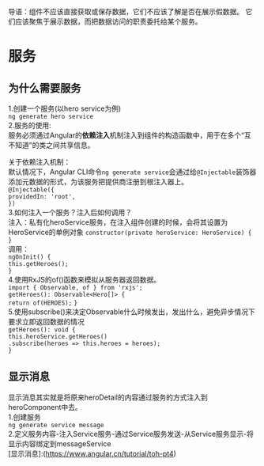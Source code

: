导语：组件不应该直接获取或保存数据，它们不应该了解是否在展示假数据。 它们应该聚焦于展示数据，而把数据访问的职责委托给某个服务。  
# 服务
## 为什么需要服务
1.创建一个服务(以hero service为例)    
`ng generate hero service`    
2.服务的使用:  
服务必须通过Angular的**依赖注入**机制注入到组件的构造函数中，用于在多个“互不知道”的类之间共享信息。  

关于依赖注入机制：  
默认情况下，Angular CLI命令`ng generate service`会通过给`@Injectable`装饰器添加元数据的形式，为该服务把提供商注册到根注入器上。  
`@Injectable({`  
  `providedIn: 'root',`  
`})`  
3.如何注入一个服务？注入后如何调用？  
注入：私有化heroService服务，在注入组件创建的时候，会将其设置为HeroService的单例对象
`constructor(private heroService: HeroService) { }`  
调用：  
`ngOnInit() {`  
  `this.getHeroes();`  
`}`  
4.使用RxJS的of()函数来模拟从服务器返回数据。  
`import { Observable, of } from 'rxjs';`  
`getHeroes(): Observable<Hero[]> {`  
  `return of(HEROES);`
`}`  
5.使用subscribe()来决定Observable什么时候发出，发出什么，避免异步情况下要求立即返回数据的情况  
`getHeroes(): void {`    
  `this.heroService.getHeroes()`    
      `.subscribe(heroes => this.heroes = heroes);`    
`}`  

## 显示消息
显示消息其实就是将原来heroDetail的内容通过服务的方式注入到heroComponent中去。    
1.创建服务    
`ng generate service message`    
2.定义服务内容-注入Service服务-通过Service服务发送-从Service服务显示-将显示内容绑定到messageService  
[显示消息]:(https://www.angular.cn/tutorial/toh-pt4)

